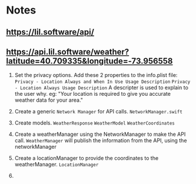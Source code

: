 #  Notes
## https://lil.software/api/
## https://api.lil.software/weather?latitude=40.709335&longitude=-73.956558

1. Set the privacy options.
      Add these 2 properties to the info.plist file:
        `Privacy - Location Always and When In Use Usage Description`
        `Privacy - Location Always Usage Description`
      A descripter is used to explain to the user why.
        eg: "Your location is required to give you accurate weather data for your area."

2. Create a generic `Network Manager` for API calls. 
      `NetworkManager.swift`
  
  3. Create models.
        `WeatherResponse`
        `WeatherModel`
        `WeatherCoordinates`
  
  4. Create a weatherManager using the NetworkManager to make the API call.
        `WeatherManager` will publish the information from the API, using the networkManager

  5. Create a locationManager to provide the coordinates to the weatherManager.
        `LocationManager`

  6. 
